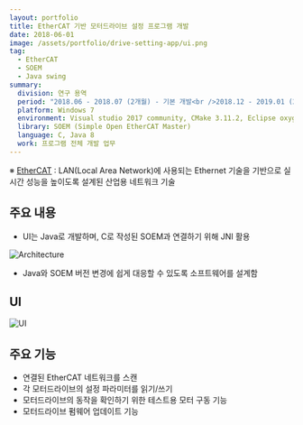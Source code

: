 ```yaml
---
layout: portfolio
title: EtherCAT 기반 모터드라이브 설정 프로그램 개발
date: 2018-06-01
image: /assets/portfolio/drive-setting-app/ui.png
tag:
  - EtherCAT
  - SOEM
  - Java swing
summary:
  division: 연구 용역
  period: "2018.06 - 2018.07 (2개월) - 기본 개발<br />2018.12 - 2019.01 (2개월) - 추가 개선 개발"
  platform: Windows 7
  environment: Visual studio 2017 community, CMake 3.11.2, Eclipse oxygen.3a
  library: SOEM (Simple Open EtherCAT Master)
  language: C, Java 8
  work: 프로그램 전체 개발 업무
---
```


※ [EtherCAT](https://www.ethercat.org/default.htm) : LAN(Local Area Network)에 사용되는 Ethernet 기술을 기반으로 실시간 성능을 높이도록 설계된 산업용 네트워크 기술

## 주요 내용

* UI는 Java로 개발하며, C로 작성된 SOEM과 연결하기 위해 JNI 활용

![Architecture]({{site.baseurl}}/assets/portfolio/drive-setting-app/architecture.png)

* Java와 SOEM 버전 변경에 쉽게 대응할 수 있도록 소프트웨어를 설계함

## UI

![UI]({{site.baseurl}}/assets/portfolio/drive-setting-app/ui.png)

## 주요 기능

* 연결된 EtherCAT 네트워크를 스캔
* 각 모터드라이브의 설정 파라미터를 읽기/쓰기
* 모터드라이브의 동작을 확인하기 위한 테스트용 모터 구동 기능
* 모터드라이브 펌웨어 업데이트 기능
